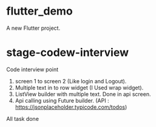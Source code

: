 # flutter_demo

A new Flutter project.

# stage-codew-interview

Code interview point
1. screen 1 to screen 2 (Like login and Logout).
2. Multiple text in to row widget (I Used wrap widget). 
3. ListView builder with multiple text. Done in api screen. 
4. Api calling using Future builder. (API : https://jsonplaceholder.typicode.com/todos)


All task done 
